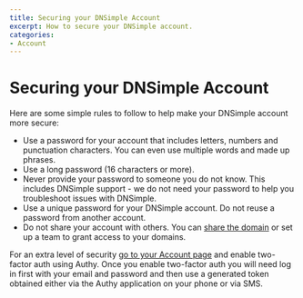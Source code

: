 ```yaml
---
title: Securing your DNSimple Account
excerpt: How to secure your DNSimple account.
categories:
- Account
---
```


# Securing your DNSimple Account

Here are some simple rules to follow to help make your DNSimple account more secure:

- Use a password for your account that includes letters, numbers and punctuation characters. You can even use multiple words and made up phrases.
- Use a long password (16 characters or more).
- Never provide your password to someone you do not know. This includes DNSimple support - we do not need your password to help you troubleshoot issues with DNSimple.
- Use a unique password for your DNSimple account. Do not reuse a password from another account.
- Do not share your account with others. You can [share the domain](/articles/sharing-domain/) or set up a team to grant access to your domains.

For an extra level of security [go to your Account page](https://dnsimple.com/account) and enable two-factor auth using Authy. Once you enable two-factor auth you will need log in first with your email and password and then use a generated token obtained either via the Authy application on your phone or via SMS.
